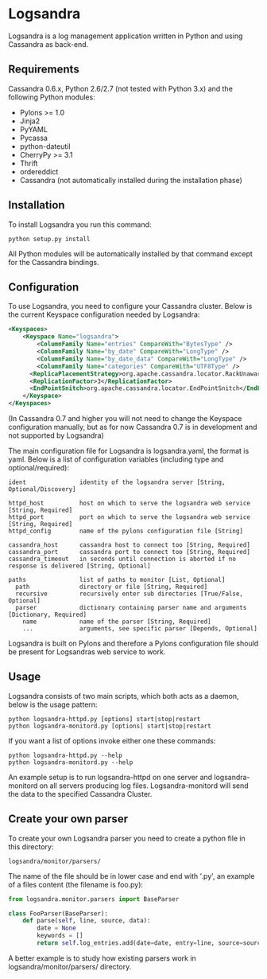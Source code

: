 Logsandra
=========
Logsandra is a log management application written in Python and using Cassandra as back-end.


Requirements
------------
Cassandra 0.6.x, Python 2.6/2.7 (not tested with Python 3.x) and the following Python modules:

* Pylons >= 1.0
* Jinja2
* PyYAML
* Pycassa
* python-dateutil
* CherryPy >= 3.1
* Thrift
* ordereddict
* Cassandra (not automatically installed during the installation phase)


Installation
------------
To install Logsandra you run this command:

    python setup.py install

All Python modules will be automatically installed by that command except for the Cassandra bindings.


Configuration
-------------
To use Logsandra, you need to configure your Cassandra cluster. Below is the current Keyspace configuration needed by Logsandra:

```xml
<Keyspaces>
    <Keyspace Name="logsandra">
        <ColumnFamily Name="entries" CompareWith="BytesType" />
        <ColumnFamily Name="by_date" CompareWith="LongType" />
        <ColumnFamily Name="by_date_data" CompareWith="LongType" />
        <ColumnFamily Name="categories" CompareWith="UTF8Type" />
      <ReplicaPlacementStrategy>org.apache.cassandra.locator.RackUnawareStrategy</ReplicaPlacementStrategy>
      <ReplicationFactor>3</ReplicationFactor>
      <EndPointSnitch>org.apache.cassandra.locator.EndPointSnitch</EndPointSnitch>
    </Keyspace>
</Keyspaces>
```

(In Cassandra 0.7 and higher you will not need to change the Keyspace configuration manually, but as for now Cassandra 0.7 is in development and not supported by Logsandra)


The main configuration file for Logsandra is logsandra.yaml, the format is yaml. Below is a list of configuration variables (including type and optional/required):

    ident               identity of the logsandra server [String, Optional/Discovery]

    httpd_host          host on which to serve the logsandra web service [String, Required]
    httpd_port          port on which to serve the logsandra web service [String, Required]
    httpd_config        name of the pylons configuration file [String]

    cassandra_host      cassandra host to connect too [String, Required]
    cassandra_port      cassandra port to connect too [String, Required]
    cassandra_timeout   in seconds until connection is aborted if no response is delivered [String, Optional]

    paths               list of paths to monitor [List, Optional]
      path              directory or file [String, Required]
      recursive         recursively enter sub directories [True/False, Optional]
      parser            dictionary containing parser name and arguments [Dictionary, Required]
        name            name of the parser [String, Required]
        ...             arguments, see specific parser [Depends, Optional]

Logsandra is built on Pylons and therefore a Pylons configuration file should be present for Logsandras web service to work.


Usage
-----
Logsandra consists of two main scripts, which both acts as a daemon, below is the usage pattern:

    python logsandra-httpd.py [options] start|stop|restart
    python logsandra-monitord.py [options] start|stop|restart

If you want a list of options invoke either one these commands:

    python logsandra-httpd.py --help
    python logsandra-monitord.py --help

An example setup is to run logsandra-httpd on one server and logsandra-monitord on all servers producing log files. Logsandra-monitord will send the data to the specified Cassandra Cluster. 


Create your own parser
----------------------
To create your own Logsandra parser you need to create a python file in this directory:

    logsandra/monitor/parsers/

The name of the file should be in lower case and end with '.py', an example of a files content (the filename is foo.py):

```python
from logsandra.monitor.parsers import BaseParser

class FooParser(BaseParser):
    def parse(self, line, source, data):
        date = None
        keywords = []
        return self.log_entries.add(date=date, entry=line, source=source, keywords=keywords)
```

A better example is to study how existing parsers work in logsandra/monitor/parsers/ directory. 
